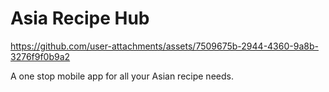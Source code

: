 # Asia Recipe Hub

https://github.com/user-attachments/assets/7509675b-2944-4360-9a8b-3276f9f0b9a2

A one stop mobile app for all your Asian recipe needs.
